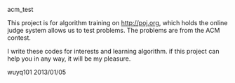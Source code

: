 acm_test

This project is for algorithm training on http://poj.org, which holds the online judge system allows us to test problems.
The problems are from the ACM contest.

I write these codes for interests and learning algorithm. if this project can help you in any way, it will be my pleasure.

wuyq101
2013/01/05